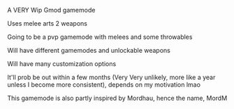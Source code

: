 A VERY Wip Gmod gamemode

Uses melee arts 2 weapons

Going to be a pvp gamemode with melees and some throwables

Will have different gamemodes and unlockable weapons

Will have many customization options

It'll prob be out within a few months (Very Very unlikely, more like a year unless I become more consistent), depends on my motivation lmao

This gamemode is also partly inspired by Mordhau, hence the name, MordM

